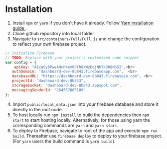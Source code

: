 # Installation 

1. Install `npm` or `yarn` if you don't have it already. Follow <a href = "https://yarnpkg.com/lang/en/docs/install/">Yarn installation guide </a>.
2. Clone github repository into local folder
3. Navigate to `src/containers/Full/Full.js` and change the configuration to reflect your own firebase project. 
```javascript
// Initialize Firebase
// TODO: Replace with your project's customized code snippet
var config = {    
    apiKey: "AIzaSyBPweAHcP4em0PYh8XWzEqjNhTk3OBNS5I",<br>
   authDomain: "dashboard-dev-8b843.firebaseapp.com",  <br>
   databaseURL: "https://dashboard-dev-8b843.firebaseio.com", <br>
   projectId: "dashboard-dev-8b843",  
   storageBucket: "dashboard-dev-8b843.appspot.com",  
   messagingSenderId: "264557605189" 
};
```
4. Import `public/local_data.json` into your firebase database and store it directly in the root node. 
5. To host locally run `npm install` to build the dependencies then `npm start` to start hosting locally. Alternatively, for those using yarn the corresponding commands are `yarn` and `yarn start`. 
6. To deploy to Firebase, navigate to root of the app and execute `npm run build`. Thereafter use `firebase deploy` to deploy to your firebase project. (For `yarn` users the build command is `yarn build`). 


